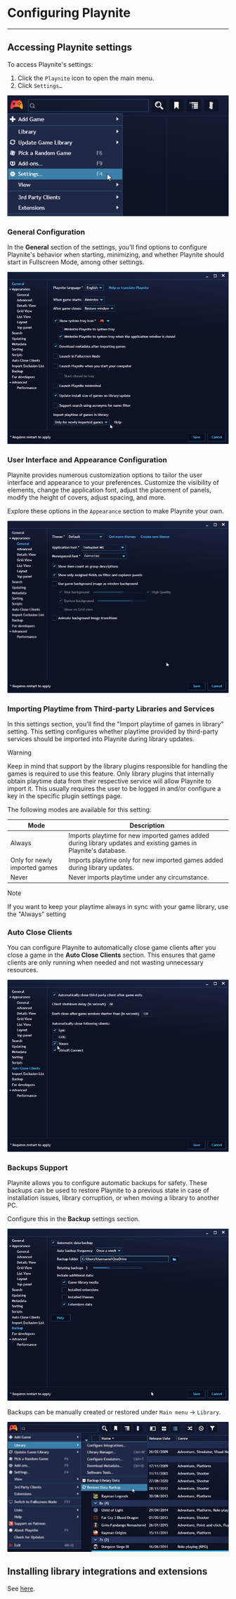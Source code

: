 # Configuring Playnite

---------------------

## Accessing Playnite settings

To access Playnite's settings:

1. Click the `Playnite` icon to open the main menu.
2. Click `Settings…`

![Accessing Playnite Settings](images/gettingStarted_acessSettings.png)

### General Configuration

In the **General** section of the settings, you'll find options to configure Playnite's behavior when starting, minimizing, and whether Playnite should start in Fullscreen Mode, among other settings.

![General Configuration](images/gettingStarted_GeneralConfig.png)

### User Interface and Appearance Configuration

Playnite provides numerous customization options to tailor the user interface and appearance to your preferences. Customize the visibility of elements, change the application font, adjust the placement of panels, modify the height of covers, adjust spacing, and more.

Explore these options in the `Appearance` section to make Playnite your own.

![User Interface and Appearance Configuration](images/gettingStarted_SettingsAppearance.png)

### Importing Playtime from Third-party Libraries and Services

In this settings section, you'll find the "Import playtime of games in library" setting. This setting configures whether playtime provided by third-party services should be imported into Playnite during library updates.

> [!WARNING] 
> Keep in mind that support by the library plugins responsible for handling the games is required to use this feature. Only library plugins that internally obtain playtime data from their respective service will allow Playnite to import it. This usually requires the user to be logged in and/or configure a key in the specific plugin settings page.

The following modes are available for this setting:

| Mode                          | Description                                                                                                     |
| ----------------------------- | --------------------------------------------------------------------------------------------------------------- |
| Always                        | Imports playtime for new imported games added during library updates and existing games in Playnite's database. |
| Only for newly imported games | Imports playtime only for new imported games added during library updates.                                      |
| Never                         | Never imports playtime under any circumstance.                                                                  |

> [!NOTE]
> If you want to keep your playtime always in sync with your game library, use the "Always" setting

### Auto Close Clients

You can configure Playnite to automatically close game clients after you close a game in the **Auto Close Clients** section. This ensures that game clients are only running when needed and not wasting unnecessary resources.

![Auto Close Clients](images/gettingStarted_AutoCloseClients.png)

### Backups Support

Playnite allows you to configure automatic backups for safety. These backups can be used to restore Playnite to a previous state in case of installation issues, library corruption, or when moving a library to another PC.

Configure this in the **Backup** settings section.

![Backups Support](images/gettingStarted_BackupsSupport.png)

Backups can be manually created or restored under `Main menu` -> `Library`.

![Creating and Restoring Backups](images/gettingStarted_CreateRestoreBackups.jpg)

## Installing library integrations and extensions

See [here](../features/extensionsSupport/extensionsSupportOverview.md).
